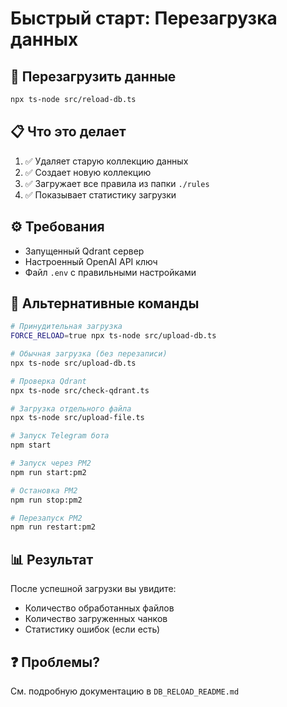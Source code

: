 # Быстрый старт: Перезагрузка данных

## 🚀 Перезагрузить данные

```bash
npx ts-node src/reload-db.ts
```

## 📋 Что это делает

1. ✅ Удаляет старую коллекцию данных
2. ✅ Создает новую коллекцию
3. ✅ Загружает все правила из папки `./rules`
4. ✅ Показывает статистику загрузки

## ⚙️ Требования

- Запущенный Qdrant сервер
- Настроенный OpenAI API ключ
- Файл `.env` с правильными настройками

## 🔧 Альтернативные команды

```bash
# Принудительная загрузка
FORCE_RELOAD=true npx ts-node src/upload-db.ts

# Обычная загрузка (без перезаписи)
npx ts-node src/upload-db.ts

# Проверка Qdrant
npx ts-node src/check-qdrant.ts

# Загрузка отдельного файла
npx ts-node src/upload-file.ts

# Запуск Telegram бота
npm start

# Запуск через PM2
npm run start:pm2

# Остановка PM2
npm run stop:pm2

# Перезапуск PM2
npm run restart:pm2
```

## 📊 Результат

После успешной загрузки вы увидите:
- Количество обработанных файлов
- Количество загруженных чанков
- Статистику ошибок (если есть)

## ❓ Проблемы?

См. подробную документацию в `DB_RELOAD_README.md`
